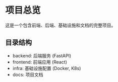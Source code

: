 # 项目总览

这是一个包含前端、后端、基础设施和文档的完整项目。

## 目录结构
- backend: 后端服务 (FastAPI)
- frontend: 前端应用 (React)
- infra: 基础设施配置 (Docker, K8s)
- docs: 项目文档
